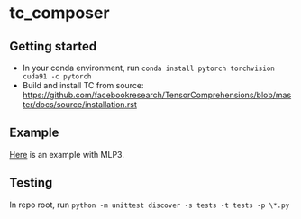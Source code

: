 # tc_composer
## Getting started
- In your conda environment, run `conda install pytorch torchvision cuda91 -c pytorch`
- Build and install TC from source: https://github.com/facebookresearch/TensorComprehensions/blob/master/docs/source/installation.rst
## Example
[Here](examples/mlp3.ipynb) is an example with MLP3.
## Testing
In repo root, run
`python -m unittest discover -s tests -t tests -p \*.py`
